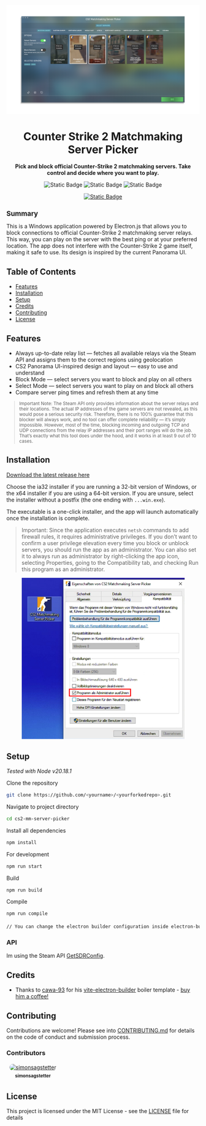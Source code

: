 <p align="center">
    <img src="./.github/assets/demo.png"
    width="1080">
</p>

<h1 align="center">
Counter Strike 2 Matchmaking Server Picker
</h1>

<p align="center"><strong>Pick and block official Counter-Strike 2 matchmaking servers. Take control and decide where you want to play.</strong></p>

<div align="center">

![Static Badge](https://img.shields.io/badge/version-0.0.1-blue?style=for-the-badge)
![Static Badge](https://img.shields.io/badge/license-MIT-orange?style=for-the-badge)
![Static Badge](https://img.shields.io/badge/contributers-1-red?style=for-the-badge)

<a href="https://buymeacoffee.com/simonsagstd">

![Static Badge](https://img.shields.io/badge/buy_me_a_coffee-FFDD00?style=for-the-badge&logo=buy-me-a-coffee&logoColor=black)

</a>

</div>

<small>

## Summary

</small>

This is a Windows application powered by Electron.js that allows you to block connections to official Counter-Strike 2 matchmaking server relays. This way, you can play on the server with the best ping or at your preferred location. The app does not interfere with the Counter-Strike 2 game itself, making it safe to use. Its design is inspired by the current Panorama UI.

## Table of Contents

-   [Features](#features)
-   [Installation](#installation)
-   [Setup](#setup)
-   [Credits](#credits)
-   [Contributing](#contributing)
-   [License](#license)

## Features

-   Always up-to-date relay list — fetches all available relays via the Steam API and assigns them to the correct regions using geolocation
-   CS2 Panorama UI-inspired design and layout — easy to use and understand
-   Block Mode — select servers you want to block and play on all others
-   Select Mode — select servers you want to play on and block all others
-   Compare server ping times and refresh them at any time

<small>

> Important Note: The Steam API only provides information about the server relays and their locations. The actual IP addresses of the game servers are not revealed, as this would pose a serious security risk. Therefore, there is no 100% guarantee that this blocker will always work, and no tool can offer complete reliability — it’s simply impossible. However, most of the time, blocking incoming and outgoing TCP and UDP connections from the relay IP addresses and their port ranges will do the job. That’s exactly what this tool does under the hood, and it works in at least 9 out of 10 cases.

</small>

## Installation

[Download the latest release here](https://github.com/simonsagstetter/cs2-mm-server-picker/releases)

Choose the ia32 installer if you are running a 32-bit version of Windows, or the x64 installer if you are using a 64-bit version. If you are unsure, select the installer without a postfix (the one ending with `...win.exe`).

The executable is a one-click installer, and the app will launch automatically once the installation is complete.

> Important: Since the application executes `netsh` commands to add firewall rules, it requires administrative privileges. If you don’t want to confirm a user privilege elevation every time you block or unblock servers, you should run the app as an administrator.
> You can also set it to always run as administrator by right-clicking the app icon, selecting Properties, going to the Compatibility tab, and checking Run this program as an administrator.

<p align="center">
    <img src="./.github/assets/properties.png"
    width="425">
</p>

## Setup

_Tested with Node v20.18.1_

Clone the repository

```bash
git clone https://github.com/<yourname>/<yourforkedrepo>.git
```

Navigate to project directory

```bash
cd cs2-mm-server-picker
```

Install all dependencies

```bash
npm install
```

For development

```bash
npm run start
```

Build

```bash
npm run build
```

Compile

```bash
npm run compile

// You can change the electron builder configuration inside electron-builder.mjs
```

### API

Im using the Steam API [GetSDRConfig](https://api.steampowered.com/ISteamApps/GetSDRConfig/v1?appid=730).

## Credits

-   Thanks to [cawa-93](https://github.com/cawa-93) for his [vite-electron-builder](https://github.com/cawa-93/vite-electron-builder) boiler template - [buy him a coffee!](https://buymeacoffee.com/kozack)

## Contributing

Contributions are welcome! Please see into [CONTRIBUTING.md](CONTRIBUTING.md) for details on the code of conduct and submission process.

### Contributors

<table>
  <tbody>
    <tr>
      <td align="center" style="border: 1px solid transparent"><a href="https://github.com/simonsagstetter"><img src="https://avatars.githubusercontent.com/u/44363600?v=4" width="100px;" style="border-radius: 10px; object-fit: contain" alt="simonsagstetter"/><br /><sub><b>simonsagstetter</b></sub></a></td>
    </tr>
  </tbody>
</table>

## License

This project is licensed under the MIT License - see the [LICENSE](LICENSE) file for details
